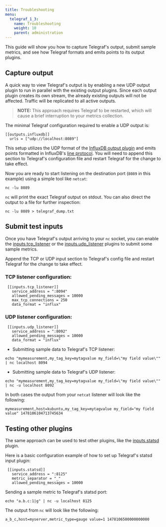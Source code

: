 ```yaml
---
title: Troubleshooting
menu:
  telegraf_1_3:
    name: Troubleshooting
    weight: 10
    parent: administration
---
```


This guide will show you how to capture Telegraf's output, submit sample metrics, and see how Telegraf formats and emits points to its output plugins.

## Capture output

A quick way to view Telegraf's output is by enabling a new UDP output plugin to run in parallel with the existing output plugins. Since each output plugin creates its own stream, the already existing outputs will not be affected. Traffic will be replicated to all active outputs.

> **NOTE:** This approach requires Telegraf to be restarted, which will cause a brief interruption to your metrics collection.

The minimal Telegraf configuration required to enable a UDP output is:

```
[[outputs.influxdb]]
  urls = ["udp://localhost:8089"]
```

This setup utilizes the UDP format of the [InfluxDB output plugin](https://github.com/influxdata/telegraf/tree/master/plugins/outputs/influxdb) and emits points formatted in InfluxDB's [line protocol](/influxdb/v1.3/concepts/glossary/#line-protocol).
You will need to append this section to Telegraf's configuration file and restart Telegraf for the change to take effect.

Now you are ready to start listening on the destination port (`8089` in this example) using a simple tool like `netcat`:

```
nc -lu 8089
```

`nc` will print the exact Telegraf output on stdout.
You can also direct the output to a file for further inspection:

```
nc -lu 8089 > telegraf_dump.txt
```

## Submit test inputs

Once you have Telegraf's output arriving to your `nc` socket, you can enable the [inputs.tcp_listener](https://github.com/influxdata/telegraf/tree/master/plugins/inputs/tcp_listener) or the [inputs.udp_listener](https://github.com/influxdata/telegraf/tree/master/plugins/inputs/udp_listener) plugins to submit some sample metrics.

Append the TCP or UDP input section to Telegraf's config file and restart Telegraf for the change to take effect.

### TCP listener configuration:

```
 [[inputs.tcp_listener]]
   service_address = ":8094"
   allowed_pending_messages = 10000
   max_tcp_connections = 250
   data_format = "influx"
```

### UDP listener configuration:

```
 [[inputs.udp_listener]]
   service_address = ":8092"
   allowed_pending_messages = 10000
   data_format = "influx"
```

* Submitting sample data to Telegraf's TCP listener:

```
echo "mymeasurement,my_tag_key=mytagvalue my_field=\"my field value\"" | nc localhost 8094
```

* Submitting sample data to Telegraf's UDP listener:

```
echo "mymeasurement,my_tag_key=mytagvalue my_field=\"my field value\"" | nc -u localhost 8092
```

In both cases the output from your `netcat` listener will look like the following:

```
mymeasurement,host=kubuntu,my_tag_key=mytagvalue my_field="my field value" 1478106104713745634
```

## Testing other plugins

The same approach can be used to test other plugins, like the [inputs.statsd](https://github.com/influxdata/telegraf/tree/master/plugins/inputs/statsd) plugin.

Here is a basic configuration example of how to set up Telegraf's statsd input plugin:

```
 [[inputs.statsd]]
   service_address = ":8125"
   metric_separator = "_"
   allowed_pending_messages = 10000
```

Sending a sample metric to Telegraf's statsd port:

```
echo "a.b.c:1|g" | nc -u localhost 8125
```

The output from `nc` will look like the following:

```
a_b_c,host=myserver,metric_type=gauge value=1 1478106500000000000
```
